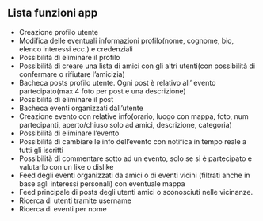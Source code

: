 ## Lista funzioni app
- Creazione profilo utente
- Modifica delle eventuali informazioni profilo(nome, cognome, bio, elenco interessi ecc.) e credenziali
- Possibilità di eliminare il profilo
- Possibilità di creare una lista di amici con gli altri utenti(con possibilità di confermare o rifiutare l’amicizia)
- Bacheca posts profilo utente. Ogni post è relativo all’ evento partecipato(max 4 foto per post e una descrizione)
- Possibilità di eliminare il post
- Bacheca eventi organizzati dall’utente
- Creazione evento con relative info(orario, luogo con mappa, foto, num partecipanti, aperto/chiuso solo ad amici, descrizione, categoria)
- Possibilità di eliminare l’evento
- Possibilità di cambiare le info dell’evento con notifica in tempo reale a tutti gli iscritti
- Possibilità di commentare sotto ad un evento, solo se si è partecipato e valutarlo con un like o dislike
- Feed degli eventi organizzati da amici o di eventi vicini (filtrati anche in base agli interessi personali) con eventuale mappa
- Feed principale di posts degli utenti amici o sconosciuti nelle vicinanze.
- Ricerca di utenti tramite username
- Ricerca di eventi per nome
